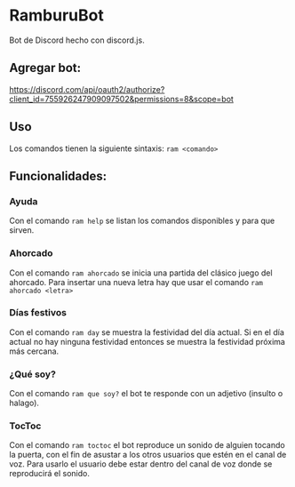 # RamburuBot
Bot de Discord hecho con discord.js. 

## Agregar bot:
https://discord.com/api/oauth2/authorize?client_id=755926247909097502&permissions=8&scope=bot
## Uso 
Los comandos tienen la siguiente sintaxis: `ram <comando>`
## Funcionalidades:

### Ayuda
Con el comando `ram help` se listan los comandos disponibles y para que sirven.
 ### Ahorcado
Con el comando `ram ahorcado` se inicia una partida del clásico juego del ahorcado. Para insertar una nueva letra hay que usar el comando `ram ahorcado <letra>`

### Días festivos
Con el comando `ram day` se muestra la festividad del día actual. Si en el día actual no hay ninguna festividad entonces se muestra la festividad próxima más cercana.

### ¿Qué soy?
Con el comando `ram que soy?` el bot te responde con un adjetivo (insulto o halago).

### TocToc
Con el comando `ram toctoc` el bot reproduce un sonido de alguien tocando la puerta, con el fin de asustar a los otros usuarios que estén en el canal de voz. Para usarlo el usuario debe estar dentro del canal de voz donde se reproducirá el sonido.

